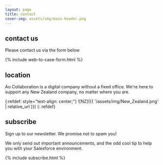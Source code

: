```yaml
---
layout: page
title: contact
cover-img: assets/img/main-header.png 
---
```


## contact us

Please contact us via the form below

{% include web-to-case-form.html %}

## location

Ao Collaboration is a digital company without a fixed office. We're here to support any New Zealand company, no matter where you are.

{:refdef: style="text-align: center;"}
![NZ]({{ '/assets/img/New_Zealand.png' | relative_url }})
{: refdef}

## subscribe

Sign up to our newsletter. We promise not to spam you!

We only send out important announcements, and the odd cool tip to help you with your Salesforce environment. 

{% include subscribe.html %}
